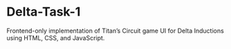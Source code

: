 # Delta-Task-1
Frontend-only implementation of Titan’s Circuit game UI for Delta Inductions using HTML, CSS, and JavaScript.
